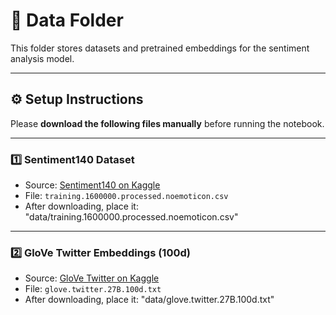 # 📁 Data Folder

This folder stores datasets and pretrained embeddings for the sentiment analysis model.

---

## ⚙️ Setup Instructions

Please **download the following files manually** before running the notebook.


---

### 1️⃣ Sentiment140 Dataset
- Source: [Sentiment140 on Kaggle](https://www.kaggle.com/datasets/kazanova/sentiment140)
- File: `training.1600000.processed.noemoticon.csv`
- After downloading, place it:
  "data/training.1600000.processed.noemoticon.csv"


---

### 2️⃣ GloVe Twitter Embeddings (100d)
- Source: [GloVe Twitter on Kaggle](https://www.kaggle.com/datasets/stanfordnlp/glove-twitter)
- File: `glove.twitter.27B.100d.txt`
- After downloading, place it:
  "data/glove.twitter.27B.100d.txt"

